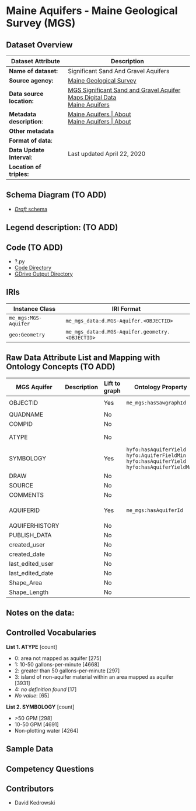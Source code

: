 # Maine Aquifers - Maine Geological Survey (MGS)

## Dataset Overview
| Dataset Attribute | Description |
| --- | --- |
| **Name of dataset:** | Significant Sand And Gravel Aquifers |
| **Source agency:** | [Maine Geological Survey](https://www.maine.gov/dacf/mgs/) |
| **Data source location:** | [MGS Significant Sand and Gravel Aquifer Maps Digital Data](https://www.maine.gov/dacf/mgs/pubs/digital/aquifers.htm) <br/> [Maine Aquifers](https://mgs-maine.opendata.arcgis.com/datasets/maine-aquifers/explore) |
| **Metadata description**: | [Maine Aquifers \| About](https://mgs-maine.opendata.arcgis.com/datasets/maine::maine-aquifers/about) <br/> [Maine Aquifers \| About](https://maine.hub.arcgis.com/datasets/maine::maine-aquifers/about) |
| **Other metadata** |  |
| **Format of data**: |  |
| **Data Update Interval**: | Last updated April 22, 2020 |
| **Location of triples:** |  |

## Schema Diagram (TO ADD)
- [*Draft* schema]()

**Legend description:** (TO ADD)
- 

## Code (TO ADD)
- ?.py
- [Code Directory]()
- [GDrive Output Directory]()

## IRIs
| Instance Class | IRI Format |
| --- | --- |
| `me_mgs:MGS-Aquifer` | `me_mgs_data:d.MGS-Aquifer.<OBJECTID>` |
| `geo:Geometry` | `me_mgs_data:d.MGS-Aquifer.geometry.<OBJECTID>` |

## Raw Data Attribute List and Mapping with Ontology Concepts (TO ADD)

| MGS Aquifer | Description | Lift to graph | Ontology Property | Comments |
| --- | --- | --- | --- | --- |
| OBJECTID |  | Yes | `me_mgs:hasSawgraphId` | `rdfs:subPropertyOf hyfo:hasPrimarySawgraphId` | 
| QUADNAME |  | No |  |  |
| COMPID |  | No |  |  |
| ATYPE |  | No |  | integer IDs for SYMBOLOGY categories |
| SYMBOLOGY |  | Yes | `hyfo:hasAquiferYield hyfo:AquiferFieldMin` <br/> `hyfo:hasAquiferYield hyfo:hasAquiferYieldMax` | Values are intervals |
| DRAW |  | No |  |  |
| SOURCE |  | No |  | 12 records (of 9253) |
| COMMENTS |  | No |  | 32 records (of 9253) |
| AQUIFERID |  | Yes | `me_mgs:hasAquiferId` | `rdfs:subPropertyOf hyfo:hasSecondaryStateAgencyId` <br/> 9188 of 9253 values unique |
| AQUIFERHISTORY |  | No |  |  |
| PUBLISH_DATA |  | No |  |  |
| created_user |  | No |  |  |
| created_date |  | No |  |  |
| last_edited_user |  | No |  |  |
| last_edited_date |  | No |  |  |
| Shape_Area |  | No |  |  |
| Shape_Length |  | No |  |  |

**Notes on the data:**
- 

## Controlled Vocabularies
**List 1. ATYPE** [count]
- 0: area not mapped as aquifer [275]
- 1: 10-50 gallons-per-minute [4668]
- 2: greater than 50 gallons-per-minute [297]
- 3: island of non-aquifer material within an area mapped as aquifer [3931]
- 4: *no definition found* [17]
- *No value*: [65]

**List 2. SYMBOLOGY** [count]
- \>50 GPM [298]
- 10-50 GPM [4691]
- Non-plotting water [4264]

## Sample Data

## Competency Questions 

## Contributors
- David Kedrowski
